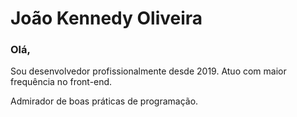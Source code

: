 # João Kennedy Oliveira

### Olá,

Sou desenvolvedor profissionalmente desde 2019. Atuo com maior frequência no front-end.

Admirador de boas práticas de programação.
